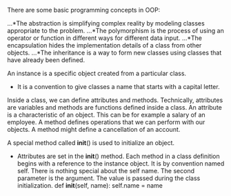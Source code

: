There are some basic programming concepts in OOP:

...*The abstraction is simplifying complex reality by modeling classes appropriate to the problem. 
...*The polymorphism is the process of using an operator or function in different ways for different data input. 
...*The encapsulation hides the implementation details of a class from other objects. 
...*The inheritance is a way to form new classes using classes that have already been defined.

An instance is a specific object created from a particular class.

* It is a convention to give classes a name that starts with a capital letter.

Inside a class, we can define attributes and methods. Technically, attributes are variables and methods are functions defined inside a class.
	An attribute is a characteristic of an object. This can be for example a salary of an employee. 
	A method defines operations that we can perform with our objects. A method might define a cancellation of an account.

A special method called __init__() is used to initialize an object.
* Attributes are set in the __init__() method.
Each method in a class definition begins with a reference to the instance object. It is by convention named self. There is nothing special about the self name. 
The second parameter is the argument. The value is passed during the class initialization.
	def __init__(self, name):
		self.name = name
    
    

